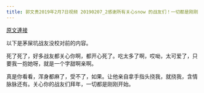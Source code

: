 ```yaml
---
title: 郭文贵2019年2月7日视频 20190207_2感谢所有关心snow 的战友们！一切都是刚刚开始！
---
```


[原文連接](https://gnews.org/ThreadView/53478596)

以下是茅屎坑战友没校对前的内容。

  死了死了，好多战友都关心你啊，都开心死了。吃太多了啊，哎呦，太可爱了，只要我一抱她呀，就是一个字甜啊亲啊。

  真是你看看，浑身都麻了，受不了，如果。让他亲自拿手指头挠我，就挠我，含情脉脉还有。关心你的战友们拜年，一切都是刚刚开始。
